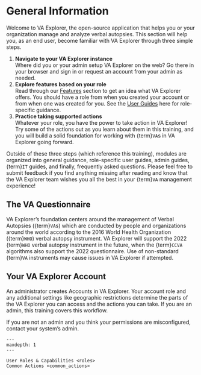 # General Information

Welcome to VA Explorer, the open-source application that helps you or your
organization manage and analyze verbal autopsies. This section will help you, as
an end user, become familiar with VA Explorer through three simple steps.

1. **Navigate to your VA Explorer instance**\
  Where did you or your admin setup VA Explorer on the web? Go there in your
  browser and sign in or request an account from your admin as needed.
1. **Explore features based on your role**\
  Read through our [Features](../../usage/features) section to get an idea what
  VA Explorer offers. You should have a role from when you created your account
  or from when one was created for you. See the [User Guides](../user_guides)
  here for role-specific guidance.
1. **Practice taking supported actions**\
  Whatever your role, you have the power to take action in VA Explorer! Try some
  of the actions out as you learn about them in this training, and you will
  build a solid foundation for working with {term}`VA`s in VA Explorer going forward.

Outside of these three steps (which reference this training), modules are
organized into general guidance, role-specific user guides, admin guides, {term}`IT`
guides, and finally, frequently asked questions. Please feel free to submit
feedback if you find anything missing after reading and know that the VA Explorer
team wishes you all the best in your {term}`VA` management experience!

## The VA Questionnaire

VA Explorer’s foundation centers around the management of Verbal Autopsies ({term}`VA`s)
which are conducted by people and organizations around the world according to the
2016 World Health Organization ({term}`WHO`) verbal autopsy instrument. VA Explorer will
support the 2022 {term}`WHO` verbal autopsy instrument in the future, when the {term}`CCVA`
algorithms also support the 2022 questionnaire. Use of non-standard {term}`VA`
instruments may cause issues in VA Explorer if attempted.

## Your VA Explorer Account

An administrator creates Accounts in VA Explorer. Your account role and any
additional settings like geographic restrictions determine the parts of the VA
Explorer you can access and the actions you can take. If you are an admin, this
training covers this workflow.

If you are not an admin and you think your permissions are misconfigured,
contact your system’s admin.

```{toctree}
---
maxdepth: 1
---

User Roles & Capabilities <roles>
Common Actions <common_actions>
```
